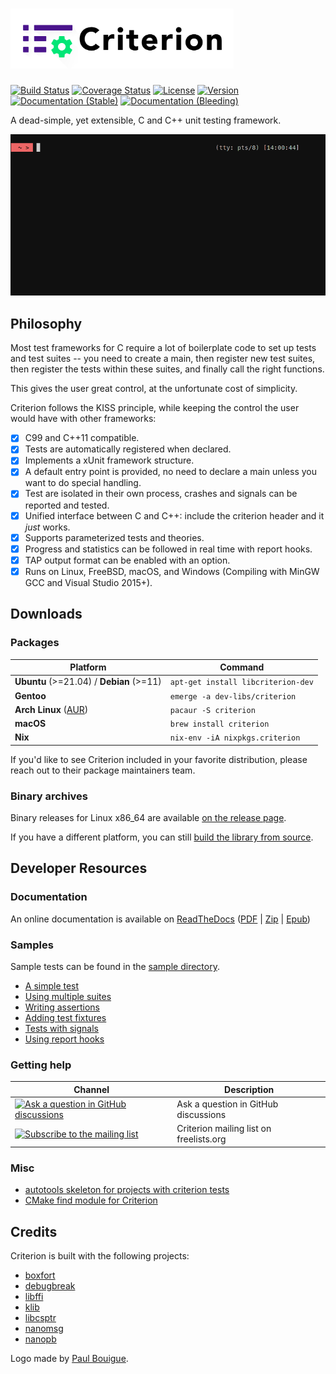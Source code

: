 <h1><img src="doc/criterion-title.png" height="96" alt="Criterion Logo" /></h1>

[![Build Status](https://api.cirrus-ci.com/github/Snaipe/Criterion.svg)](https://cirrus-ci.com/github/Snaipe/Criterion)
[![Coverage Status](https://img.shields.io/codecov/c/github/Snaipe/Criterion/bleeding.svg)](https://codecov.io/github/Snaipe/Criterion?branch=bleeding)
[![License](https://img.shields.io/badge/license-MIT-blue.svg)](https://github.com/Snaipe/Criterion/blob/master/LICENSE)
[![Version](https://img.shields.io/github/release/Snaipe/Criterion.svg?label=version)](https://github.com/Snaipe/Criterion/releases/latest)
[![Documentation (Stable)](https://img.shields.io/badge/docs-stable-green)][online-docs]
[![Documentation (Bleeding)](https://img.shields.io/badge/docs-bleeding-orange)][online-docs-latest]

A dead-simple, yet extensible, C and C++ unit testing framework.

![Screencast](./doc/screencast.gif)

## Philosophy

Most test frameworks for C require a lot of boilerplate code to
set up tests and test suites -- you need to create a main,
then register new test suites, then register the tests within
these suites, and finally call the right functions.

This gives the user great control, at the unfortunate cost of simplicity.

Criterion follows the KISS principle, while keeping the control
the user would have with other frameworks:

* [x] C99 and C++11 compatible.
* [x] Tests are automatically registered when declared.
* [x] Implements a xUnit framework structure.
* [x] A default entry point is provided, no need to declare a main
  unless you want to do special handling.
* [x] Test are isolated in their own process, crashes and signals can be
  reported and tested.
* [x] Unified interface between C and C++: include the criterion header and it *just* works.
* [x] Supports parameterized tests and theories.
* [x] Progress and statistics can be followed in real time with report hooks.
* [x] TAP output format can be enabled with an option.
* [x] Runs on Linux, FreeBSD, macOS, and Windows (Compiling with MinGW GCC and Visual Studio 2015+).

## Downloads

### Packages

| Platform | Command |
| --- | --- |
**Ubuntu** (>=21.04) / **Debian** (>=11) | `apt-get install libcriterion-dev`
**Gentoo** | `emerge -a dev-libs/criterion`
**Arch Linux** ([AUR][aur]) | `pacaur -S criterion`
**macOS** | `brew install criterion`
**Nix** | `nix-env -iA nixpkgs.criterion`

If you'd like to see Criterion included in your favorite distribution, please reach out to their package maintainers team.

### Binary archives

Binary releases for Linux x86\_64 are available [on the release page](https://github.com/Snaipe/Criterion/releases).

If you have a different platform, you can still [build the library from source](http://criterion.readthedocs.org/en/latest/setup.html#installation).

## Developer Resources

### Documentation

An online documentation is available on [ReadTheDocs][online-docs]
([PDF][pdf-docs] | [Zip][zip-docs] | [Epub][epub-docs])

### Samples

Sample tests can be found in the [sample directory][samples].

* [A simple test][sample-simple]
* [Using multiple suites][sample-suites]
* [Writing assertions][sample-asserts]
* [Adding test fixtures][sample-fixtures]
* [Tests with signals][sample-signal]
* [Using report hooks][sample-report]

### Getting help

| Channel | Description |
| --- | --- |
[![Ask a question in GitHub discussions](https://img.shields.io/badge/github-Ask%20a%20question-46BC99.svg)][gh-discussions] | Ask a question in GitHub discussions
[![Subscribe to the mailing list](https://img.shields.io/badge/ml-criterion@freelists.org-46BC99.svg)][mailing-list] | Criterion mailing list on freelists.org

### Misc

* [autotools skeleton for projects with criterion tests][autotools]
* [CMake find module for Criterion][find-module]

## Credits

Criterion is built with the following projects:

* [boxfort](https://github.com/diacritic/BoxFort)
* [debugbreak](https://github.com/scottt/debugbreak)
* [libffi](https://sourceware.org/libffi/)
* [klib](http://attractivechaos.github.io/klib/)
* [libcsptr](https://github.com/Snaipe/libcsptr)
* [nanomsg](http://nanomsg.org/)
* [nanopb](http://koti.kapsi.fi/jpa/nanopb/)

Logo made by [Paul Bouigue](http://www.cargocollective.com/pbouigue).

[online-docs]: http://criterion.readthedocs.org/
[online-docs-latest]: http://criterion.readthedocs.org/en/latest
[pdf-docs]: http://readthedocs.org/projects/criterion/downloads/pdf/latest/
[zip-docs]: http://readthedocs.org/projects/criterion/downloads/htmlzip/latest/
[epub-docs]: http://readthedocs.org/projects/criterion/downloads/epub/latest/

[samples]: ./samples/
[sample-simple]: ./samples/simple.c
[sample-suites]: ./samples/suites.c
[sample-asserts]: ./samples/asserts.c
[sample-fixtures]: ./samples/fixtures.c
[sample-signal]: ./samples/signal.c
[sample-report]: ./samples/report.c

[autotools]: ./dev/autotools
[find-module]: ./dev/FindCriterion.cmake

[aur]: https://aur.archlinux.org/packages/criterion/

[mailing-list]: http://www.freelists.org/list/criterion
[gh-discussions]: https://github.com/Snaipe/Criterion/discussions/new?category=q-a
